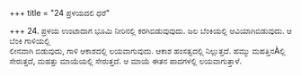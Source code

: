 +++
title = "24 ಪ್ರಳಯದಲಿ ಧರೆ"

+++
24. ಪ್ರಳಯ ಉಂಟಾದಾಗ ಭೂಮಿ ನೀರಿನಲ್ಲಿ ಕರಗಿಬಿಡುವುವುದು. ಜಲ ಬೆಂಕಿಯಲ್ಲಿ ಆವಿಯಾಗಿಬಿಡುವುದು. ಆ ಬೆಂಕಿ ಗಾಳಿಯಲ್ಲಿ   
ಲೀನವಾಗಿ ಬಿಡುವುದು, ಗಾಳಿ ಆಕಾಶದಲ್ಲಿ ಲಯವಾಗುವುದು. ಆಕಾಶ ಹಂಸತ್ವದಲ್ಲಿ ನಿಲ್ಲುತ್ತದೆ. ಹಮ್ಮು ಮಹತ್ತಿನÀಲ್ಲಿ ಸೇರುತ್ತದೆ, ಮಹತ್ತು ಮಾಯೆಯಲ್ಲಿ ಸೇರುತ್ತದೆ. ಆ ಮಾಯೆ ಈತನ ಪಾದಗಳಲ್ಲಿ ಲಯವಾಗುತ್ತಾಳೆ.